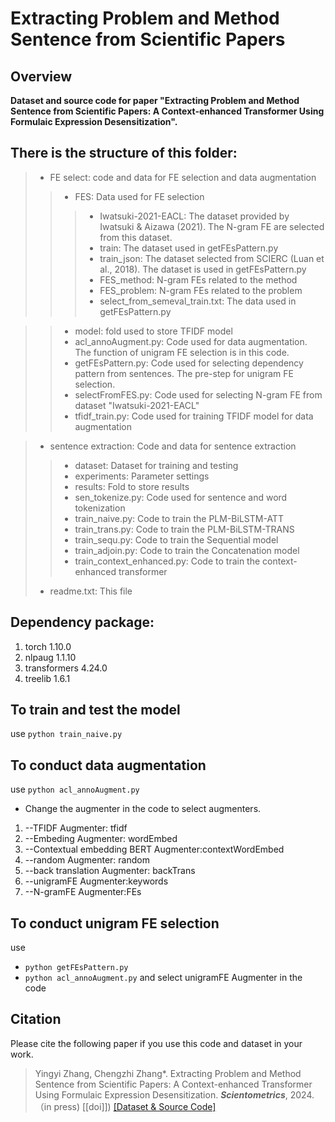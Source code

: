 # Extracting Problem and Method Sentence from Scientific Papers

## Overview

**Dataset and source code for paper "Extracting Problem and Method Sentence from Scientific Papers: A Context-enhanced Transformer Using Formulaic Expression Desensitization".**

## There is the structure of this folder:
> -   FE select: code and data for FE selection and data augmentation
>> -   FES: Data used for FE selection
>>> *   Iwatsuki-2021-EACL: The dataset provided by Iwatsuki & Aizawa (2021). The N-gram FE are selected from this dataset.
>>> *   train: The dataset used in getFEsPattern.py
>>> *   train_json: The dataset selected from SCIERC  (Luan et al., 2018). The dataset is used in getFEsPattern.py
>>> *   FES_method: N-gram FEs related to the method
>>> *   FES_problem: N-gram FEs related to the problem
>>> *   select_from_semeval_train.txt: The data used in getFEsPattern.py

>> -   model: fold used to store TFIDF model
>> -   acl_annoAugment.py: Code used for data augmentation. The function of unigram FE selection is in this code.  
>> -   getFEsPattern.py: Code used for selecting dependency pattern from sentences. The pre-step for unigram FE selection.
>> -   selectFromFES.py: Code used for selecting N-gram FE from dataset "Iwatsuki-2021-EACL"
>> -   tfidf_train.py: Code used for training TFIDF model for data augmentation

> -   sentence extraction: Code and data for sentence extraction
>> -   dataset: Dataset for training and testing
>> -   experiments: Parameter settings
>> -   results: Fold to store results
>> -   sen_tokenize.py: Code used for sentence and word tokenization
>> -   train_naive.py: Code to train the PLM-BiLSTM-ATT
>> -   train_trans.py: Code to train the PLM-BiLSTM-TRANS
>> -   train_sequ.py: Code to train the Sequential model
>> -   train_adjoin.py: Code to train the Concatenation model
>> -   train_context_enhanced.py: Code to train the context-enhanced transformer
> -   readme.txt: This file


## Dependency package:
1.  torch 1.10.0  
1.  nlpaug  1.1.10
1.  transformers  4.24.0
1.  treelib  1.6.1


## To train and test the model
use <code>python train_naive.py</code>

## To conduct data augmentation
use <code>python acl_annoAugment.py</code>
*   Change the augmenter in the code to select augmenters.
1.  --TFIDF Augmenter: tfidf
2.  --Embeding Augmenter: wordEmbed
3.  --Contextual embedding BERT Augmenter:contextWordEmbed
4.  --random Augmenter: random
5.  --back translation Augmenter: backTrans
6.  --unigramFE Augmenter:keywords
7.  --N-gramFE Augmenter:FEs

## To conduct unigram FE selection
use 
*  <code>python getFEsPattern.py</code>
*  <code>python acl_annoAugment.py</code> and select unigramFE Augmenter in the code


## Citation
Please cite the following paper if you use this code and dataset in your work.
    
>Yingyi Zhang, Chengzhi Zhang\*. Extracting Problem and Method Sentence from Scientific Papers: A Context-enhanced Transformer Using Formulaic Expression Desensitization. ***Scientometrics***, 2024. （in press)  [[doi]])  [[Dataset & Source Code]](https://github.com/YingyiZhang/sentence-extraction-from-scientific-paper) 
